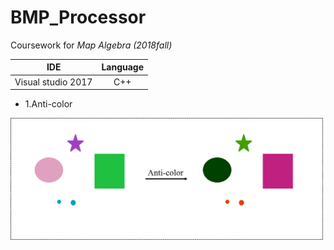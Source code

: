 # BMP_Processor
Coursework for *Map Algebra (2018fall)*

 IDE | Language 
 :-: | :-:
 Visual studio 2017 | C++| 

 * 1.Anti-color<br/>
  <img src="https://github.com/ywyue/BMP_Processor/blob/master/figures/1.Anti-color.png" width="500px" align=center />
